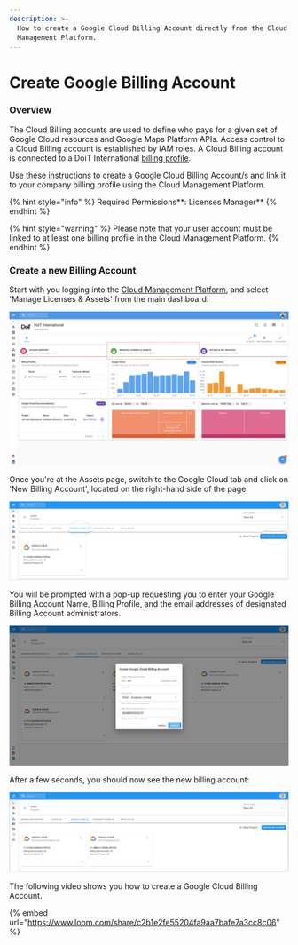 ```yaml
---
description: >-
  How to create a Google Cloud Billing Account directly from the Cloud
  Management Platform.
---
```


# Create Google Billing Account

### Overview

The Cloud Billing accounts are used to define who pays for a given set of Google Cloud resources and Google Maps Platform APIs. Access control to a Cloud Billing account is established by  IAM roles. A Cloud Billing account is connected to a DoiT International [billing profile](../invoices-and-payments/setting-up-a-new-billing-profile.md).

Use these instructions to create a Google Cloud Billing Account/s and link it to your company billing profile using the Cloud Management Platform. 

{% hint style="info" %}
Required Permissions**: Licenses Manager**
{% endhint %}

{% hint style="warning" %}
Please note that your user account must be linked to at least one billing profile in the Cloud Management Platform.
{% endhint %}

### Create a new Billing Account

Start with you logging into the [Cloud Management Platform](https://app.doit-intl.com), and select 'Manage Licenses & Assets' from the main dashboard:

![](../.gitbook/assets/transfer-projects.png)

Once you're at the Assets page, switch to the Google Cloud tab and click on 'New Billing Account', located on the right-hand side of the page. 

![](../.gitbook/assets/gcp1.png)

You will be prompted with a pop-up requesting you to enter your Google Billing Account Name, Billing Profile, and the email addresses of designated Billing Account administrators. 

![](../.gitbook/assets/gcp2.png)

After a few seconds, you should now see the new billing account:

![](../.gitbook/assets/gcp1-1-.png)

The following video shows you how to create a Google Cloud Billing Account.

{% embed url="https://www.loom.com/share/c2b1e2fe55204fa9aa7bafe7a3cc8c06" %}



